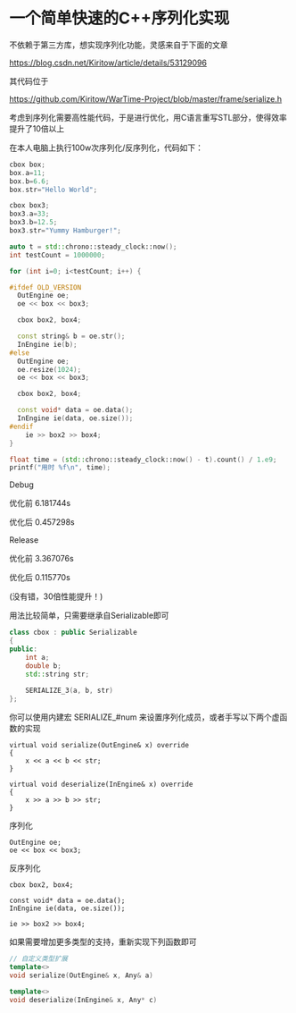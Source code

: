 # 一个简单快速的C++序列化实现

不依赖于第三方库，想实现序列化功能，灵感来自于下面的文章

https://blog.csdn.net/Kiritow/article/details/53129096

其代码位于

https://github.com/Kiritow/WarTime-Project/blob/master/frame/serialize.h



考虑到序列化需要高性能代码，于是进行优化，用C语言重写STL部分，使得效率提升了10倍以上

在本人电脑上执行100w次序列化/反序列化，代码如下：

``````c++
cbox box;
box.a=11;
box.b=6.6;
box.str="Hello World";

cbox box3;
box3.a=33;
box3.b=12.5;
box3.str="Yummy Hamburger!";

auto t = std::chrono::steady_clock::now();
int testCount = 1000000;

for (int i=0; i<testCount; i++) {

#ifdef OLD_VERSION
  OutEngine oe;
  oe << box << box3;

  cbox box2, box4;

  const string& b = oe.str();
  InEngine ie(b);
#else
  OutEngine oe;
  oe.resize(1024);
  oe << box << box3;

  cbox box2, box4;

  const void* data = oe.data();
  InEngine ie(data, oe.size());
#endif
	ie >> box2 >> box4;
}

float time = (std::chrono::steady_clock::now() - t).count() / 1.e9;
printf("用时 %f\n", time);
``````

Debug

优化前 6.181744s  

优化后 0.457298s

Release

优化前 3.367076s

优化后 0.115770s

(没有错，30倍性能提升！)



用法比较简单，只需要继承自Serializable即可

``````c++
class cbox : public Serializable
{
public:
    int a;
    double b;
    std::string str;
    
    SERIALIZE_3(a, b, str)
};
``````

你可以使用内建宏 SERIALIZE_#num 来设置序列化成员，或者手写以下两个虚函数的实现

``````
virtual void serialize(OutEngine& x) override
{
	x << a << b << str;
}

virtual void deserialize(InEngine& x) override
{
	x >> a >> b >> str;
}
``````

序列化

``````
OutEngine oe;
oe << box << box3;
``````

反序列化

``````
cbox box2, box4;

const void* data = oe.data();
InEngine ie(data, oe.size());

ie >> box2 >> box4;
``````



如果需要增加更多类型的支持，重新实现下列函数即可

``````c++
// 自定义类型扩展
template<>
void serialize(OutEngine& x, Any& a)

template<>
void deserialize(InEngine& x, Any* c)
``````